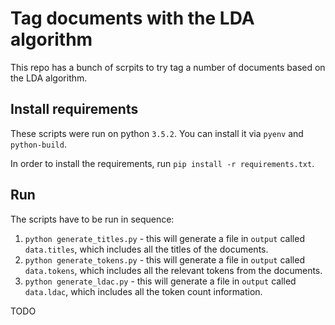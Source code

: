 # Tag documents with the LDA algorithm

This repo has a bunch of scrpits to try tag a number of documents based on the
LDA algorithm.

## Install requirements

These scripts were run on python `3.5.2`. You can install it via `pyenv` and
`python-build`.

In order to install the requirements, run `pip install -r requirements.txt`.


## Run

The scripts have to be run in sequence:

1. `python generate_titles.py` - this will generate a file in `output` called
   `data.titles`, which includes all the titles of the documents.
2. `python generate_tokens.py` - this will generate a file in `output` called
   `data.tokens`, which includes all the relevant tokens from the documents.
2. `python generate_ldac.py` - this will generate a file in `output` called
   `data.ldac`, which includes all the token count information.

TODO
